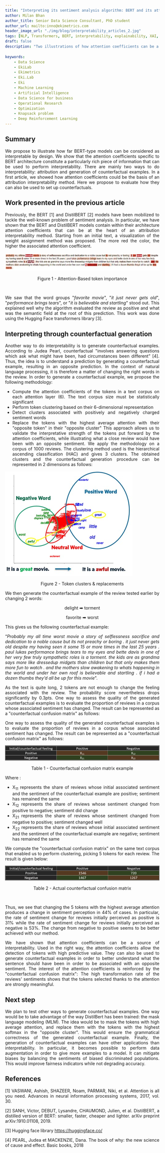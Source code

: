 ```yaml
---
title: "Interpreting its sentiment analysis algorithm: BERT and its attention coefficients (2/2)"
author: Milan Bhan
author_title: Senior Data Science Consultant, PhD student
author_url: mailto:inno@ekimetrics.com
header_image_url: "./img/blog/interpretability_articles_2.jpg"
tags: [NLP, Transformers, BERT, interpretability, explainability, XAI, attention]
draft: false
description: "Two illustrations of how attention coefficients can be a source of interpretability"

keywords:
    - Data Science
    - EkiLab
    - Ekimetrics
    - Eki.Lab
    - Eki
    - Machine Learning
    - Artificial Intelligence
    - Data Science for business
    - Operational Research
    - Optimization
    - Knapsack problem
    - Deep Reinforcement Learning
---
```


<!-- import useBaseUrl from "@docusaurus/useBaseUrl";

<link rel="stylesheet" href="{useBaseUrl('katex/katex.min.css')}" />
 -->
<!--truncate-->



## Summary
<div align="justify"> 

We propose to illustrate how far BERT-type models can be considered as interpretable by design. We show that the attention coefficients specific to BERT architecture constitute a particularly rich piece of information that can be used to perform interpretability. There are mainly two ways to do interpretability: attribution and generation of counterfactual examples. In a first article, we showed how attention coefficients could be the basis of an attribution interpretability method. Here we propose to evaluate how they can also be used to set up counterfactuals. 
</div>


 <div align="justify"> 

## Work presented in the previous article

Previously, the BERT [1] and DistilBERT [2] models have been mobilized to tackle the well-known problem of sentiment analysis. In particular, we have shown that the BERT and DistilBERT models contain within their architecture attention coefficients that can be at the heart of an attribution interpretability method. Starting from an initial text, a visualization of the weight assignment method was proposed. The more red the color, the higher the associated attention coefficient. 

 ![screenshot-app](img/Interpretability_sentiment_analysis/Part_II/Image_2.jpg)
<div align="center"> Figure 1 - Attention-Based token importance</div>

<p>&nbsp;</p>

 We saw that the word groups "_favorite movie_", "_it just never gets old_", "_performance brings tears_", or "_it is believable and startling_" stood out. This explained well why the algorithm evaluated the review as positive and what was the semantic field at the root of this prediction. This work was done using the Hugging Face transformers library [3].

## Interpreting through counterfactual generation

Another way to do interpretability is to generate counterfactual examples. According to Judea Pearl, counterfactual "involves answering questions which ask what might have been, had circumstances been different” [4]. Thus, the idea is to understand a prediction by generating a counterfactual example, resulting in an opposite prediction. In the context of natural language processing, it is therefore a matter of changing the right words in the review. In order to generate a counterfactual example, we propose the following methodology:
- Compute the attention coefficients of the tokens in a text corpus on each attention layer (6). The text corpus size must be statistically significant 
- Perform token clustering based on their 6-dimensional representation
- Detect clusters associated with positively and negatively charged sentiment words
- Replace the tokens with the highest average attention with their "opposite token" in their "opposite cluster"
This approach allows us to validate the interpretative strength of the tokens put forward by the attention coefficients, while illustrating what a close review would have been with an opposite sentiment. 
We apply the methodology on a corpus of 1000 reviews. The clustering method used is the hierarchical ascending classification (HAC) and gives 3 clusters. The obtained clusters and the counterfactual generation procedure can be represented in 2 dimensions as follows:

 ![screenshot-app](img/Interpretability_sentiment_analysis/Part_II/Image_3.jpg)
<div align="center"> Figure 2 - Token clusters & replacements</div>



We then generate the counterfactual example of the review tested earlier by changing 2 words: 


 <div align="center"> 
delight ➡ torment

favorite ➡ worst

</div>

This gives us the following counterfactual example:

“_Probably my all time worst movie a story of selflessness sacrifice and dedication to a noble cause but its not preachy or boring . it just never gets old despite my having seen it some 15 or more times in the last 25 years . paul lukas performance brings tears to my eyes and bette davis in one of her very few truly sympathetic roles is a torment. the kids are as grandma says more like dressedup midgets than children but that only makes them more fun to watch . and the mothers slow awakening to whats happening in the world and under her own roof is believable and startling . if i had a dozen thumbs they’d all be up for this movie_".

As the text is quite long, 2 tokens are not enough to change the feeling associated with the review. The probability score nevertheless drops significantly by 0.3pts.
One way to assess the quality of the generated counterfactual examples is to evaluate the proportion of reviews in a corpus whose associated sentiment has changed. The result can be represented as a "counterfactual confusion matrix" as follows:


One way to assess the quality of the generated counterfactual examples is to evaluate the proportion of reviews in a corpus whose associated sentiment has changed. The result can be represented as a "counterfactual confusion matrix" as follows:



 ![screenshot-app](img/Interpretability_sentiment_analysis/Part_II/Image_4.jpg)
<div align="center"> Table 1 - Counterfactual confusion matrix example</div>

Where :
- X<sub>11</sub> represents the share of reviews whose initial associated sentiment and the sentiment of the counterfactual example are positive; sentiment has remained the same 
- X<sub>12</sub> represents the share of reviews whose sentiment changed from positive to negative; sentiment did change 
- X<sub>21</sub> represents the share of reviews whose sentiment changed from negative to positive; sentiment changed well
- X<sub>22</sub> represents the share of reviews whose initial associated sentiment and the sentiment of the counterfactual example are negative; sentiment has remained the same

We compute the "counterfactual confusion matrix" on the same text corpus that enabled us to perform clustering, picking 5 tokens for each review. The result is given below:

 ![screenshot-app](img/Interpretability_sentiment_analysis/Part_II/Image_5.jpg)
<div align="center"> Table 2 - Actual counterfactual confusion matrix</div>
 <p>&nbsp;</p>
Thus, we see that changing the 5 tokens with the highest average attention produces a change in sentiment perception in 44% of cases. In particular, the rate of sentiment change for reviews initially perceived as positive is 31% while the rate of sentiment change for reviews initially perceived as negative is 53%. The change from negative to positive seems to be better achieved with our method.

We have shown that attention coefficients can be a source of interpretability. Used in the right way, the attention coefficients allow the detection of tokens with high predictive value. They can also be used to generate counterfactual examples in order to better understand what the sentence should have been in order to be associated with an opposite sentiment. The interest of the attention coefficients is reinforced by the "counterfactual confusion matrix": The high transformation rate of the reviews' sentiments shows that the tokens selected thanks to the attention are strongly meaningful.

## Next step
We plan to test other ways to generate counterfactual examples. One way would be to take advantage of the way DistilBert has been trained: the mask language modeling (MLM). The idea would be to mask the tokens with high average attention, and replace them with the tokens with the highest softmax in the "opposite cluster". This would ensure the grammatical correctness of the generated counterfactual example. Finally, the generation of counterfactual examples can have other applications than interpretability. In particular, it becomes possible to perform data augmentation in order to give more examples to a model. It can mitigate biases by balancing the sentiments of biased discriminated populations. This would improve fairness indicators while not degrading accuracy. 

## References
[1] VASWANI, Ashish, SHAZEER, Noam, PARMAR, Niki, et al. Attention is all you need. Advances in neural information processing systems, 2017, vol. 30.

[2] SANH, Victor, DEBUT, Lysandre, CHAUMOND, Julien, et al. DistilBERT, a distilled version of BERT: smaller, faster, cheaper and lighter. arXiv preprint arXiv:1910.01108, 2019.

[3] Hugging face library https://huggingface.co/

[4] PEARL, Judea et MACKENZIE, Dana. The book of why: the new science of cause and effect. Basic books, 2018

</div>
